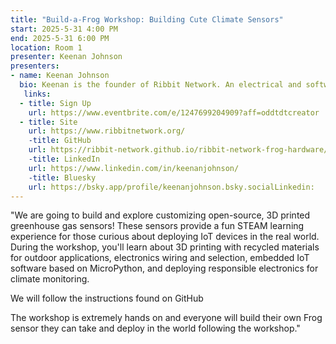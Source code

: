 ```yaml
---
title: "Build-a-Frog Workshop: Building Cute Climate Sensors"
start: 2025-5-31 4:00 PM
end: 2025-5-31 6:00 PM
location: Room 1
presenter: Keenan Johnson
presenters:
- name: Keenan Johnson
  bio: Keenan is the founder of Ribbit Network. An electrical and software engineer by training Keenan leads the Ribbit Network project and consults in the climate tech space after being on the founding team of several startups working on electric aircraft, autonomous submarines, and nuclear fusion.
   links:
  - title: Sign Up
    url: https://www.eventbrite.com/e/1247699204909?aff=oddtdtcreator
  - title: Site
    url: https://www.ribbitnetwork.org/
    -title: GitHub
    url: https://ribbit-network.github.io/ribbit-network-frog-hardware/. 
    -title: LinkedIn
    url: https://www.linkedin.com/in/keenanjohnson/
    -title: Bluesky
    url: https://bsky.app/profile/keenanjohnson.bsky.socialLinkedin:
---
```


"We are going to build and explore customizing open-source, 3D printed greenhouse gas sensors! These sensors provide a fun STEAM learning experience for those curious about deploying IoT devices in the real world. During the workshop, you'll learn about 3D printing with recycled materials for outdoor applications, electronics wiring and selection, embedded IoT software based on MicroPython, and deploying responsible electronics for climate monitoring.

We will follow the instructions found on GitHub

The workshop is extremely hands on and everyone will build their own Frog sensor they can take and deploy in the world following the workshop."
